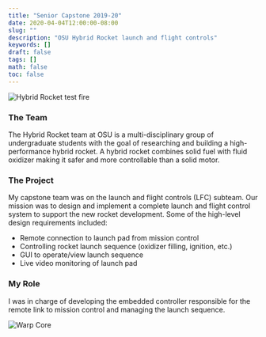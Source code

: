 ```yaml
---
title: "Senior Capstone 2019-20"
date: 2020-04-04T12:00:00-08:00
slug: ""
description: "OSU Hybrid Rocket launch and flight controls"
keywords: []
draft: false
tags: []
math: false
toc: false
---
```


![Hybrid Rocket test fire](https://media.giphy.com/media/BArtJn4wFOwqUkh7EC/giphy.gif)

### The Team
The Hybrid Rocket team at OSU is a multi-disciplinary group of undergraduate students with the goal of researching and building a high-performance hybrid rocket.
A hybrid rocket combines solid fuel with fluid oxidizer making it safer and more controllable than a solid motor.

### The Project
My capstone team was on the launch and flight controls (LFC) subteam. 
Our mission was to design and implement a complete launch and flight control system to support the new rocket development.
Some of the high-level design requirements included:
- Remote connection to launch pad from mission control
- Controlling rocket launch sequence (oxidizer filling, ignition, etc.)
- GUI to operate/view launch sequence
- Live video monitoring of launch pad

### My Role
I was in charge of developing the embedded controller responsible for the remote link to mission control and managing the launch sequence.

![Warp Core](/imgs/warpcore.jpg)
